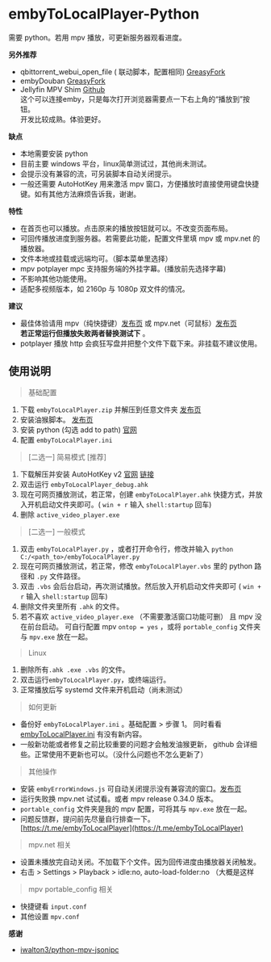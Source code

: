 # embyToLocalPlayer-Python

需要 python。若用 mpv 播放，可更新服务器观看进度。

**另外推荐**

* qbittorrent\_webui\_open_file (
  联动脚本，配置相同) [GreasyFork](https://greasyfork.org/zh-CN/scripts/450015-qbittorrent-webui-open-file?locale_override=1)
* embyDouban [GreasyFork](https://greasyfork.org/zh-CN/scripts/449894-embydouban?locale_override=1)
* Jellyfin MPV Shim [Github](https://github.com/jellyfin/jellyfin-mpv-shim)  
  这个可以连接emby，只是每次打开浏览器需要点一下右上角的“播放到”按钮。  
  开发比较成熟。体验更好。

**缺点**

* 本地需要安装 python
* 目前主要 windows 平台，linux简单测试过，其他尚未测试。
* 会提示没有兼容的流，可另装脚本自动关闭提示。
* 一般还需要 AutoHotKey 用来激活 mpv 窗口，方便播放时直接使用键盘快捷键。如有其他方法麻烦告诉我，谢谢。

**特性**

* 在首页也可以播放。点击原来的播放按钮就可以。不改变页面布局。
* 可回传播放进度到服务器。若需要此功能，配置文件里填 mpv 或 mpv.net 的播放器。
* 文件本地或挂载或远端均可。（脚本菜单里选择）
* mpv potplayer mpc 支持服务端的外挂字幕。(播放前先选择字幕)
* 不影响其他功能使用。
* 适配多视频版本，如 2160p 与 1080p 双文件的情况。

**建议**

* 最佳体验请用 mpv（纯快捷键）[发布页](https://sourceforge.net/projects/mpv-player-windows/files/release/) 或
  mpv.net（可鼠标）[发布页](https://github.com/stax76/mpv.net/releases)  
  **若正常运行但播放失败两者替换测试下** 。
* potplayer 播放 http 会疯狂写盘并把整个文件下载下来。非挂载不建议使用。

## 使用说明

> 基础配置

1. 下载 `embyToLocalPlayer.zip` 并解压到任意文件夹 [发布页](https://github.com/kjtsune/embyToLocalPlayer/releases)
2. 安装油猴脚本。 [发布页](https://greasyfork.org/zh-CN/scripts/448648-embytolocalplayer?locale_override=1)
3. 安装 python (勾选 add to path) [官网](https://www.python.org/downloads/)
4. 配置 `embyToLocalPlayer.ini`

> [二选一] 简易模式 [推荐]

1. 下载解压并安装 AutoHotKey v2 [官网](https://www.autohotkey.com/) [链接](https://www.autohotkey.com/download/ahk-v2.zip)
2. 双击运行 `embyToLocalPlayer_debug.ahk`
3. 现在可网页播放测试，若正常，创建 `embyToLocalPlayer.ahk` 快捷方式，并放入开机启动文件夹即可。( `win + r` 输入 `shell:startup` 回车)
4. 删除 `active_video_player.exe`

> [二选一] 一般模式

1. 双击 `embyToLocalPlayer.py` ，或者打开命令行，修改并输入 `python C:/<path_to>/embyToLocalPlayer.py`
2. 现在可网页播放测试，若正常，修改 `embyToLocalPlayer.vbs` 里的 python 路径和 `.py` 文件路径。
3. 双击 `.vbs` 会后台启动，再次测试播放。然后放入开机启动文件夹即可 ( `win + r` 输入 `shell:startup` 回车)
4. 删除文件夹里所有 `.ahk` 的文件。
5. 若不喜欢 `active_video_player.exe` （不需要激活窗口功能可删） 且 mpv 没在前台启动。 可自行配置 mpv `ontop = yes` ，或将 `portable_config`
   文件夹与 `mpv.exe` 放在一起。

> Linux

1. 删除所有`.ahk .exe .vbs` 的文件。
2. 双击运行`embyToLocalPlayer.py`，或终端运行。
3. 正常播放后写 systemd 文件来开机启动（尚未测试）

> 如何更新

* 备份好 `embyToLocalPlayer.ini` 。基础配置 > 步骤 1。
  同时看看 [embyToLocalPlayer.ini](https://github.com/kjtsune/embyToLocalPlayer/blob/main/embyToLocalPlayer.ini) 有没有新内容。
* 一般新功能或者修复之前比较重要的问题才会触发油猴更新， github 会详细些。正常使用不更新也可以。（没什么问题也不怎么更新了）

> 其他操作

* 安装 `embyErrorWindows.js`
  可自动关闭提示没有兼容流的窗口。[发布页](https://greasyfork.org/zh-CN/scripts/448629-embyerrorwindows?locale_override=1)
* 运行失败换 mpv.net 试试看。或者 mpv release 0.34.0 版本。
* `portable_config` 文件夹是我的 mpv 配置，可将其与 `mpv.exe` 放在一起。
* 问题反馈群，提问前先尽量自行排查一下。[https://t.me/embyToLocalPlayer](https://t.me/embyToLocalPlayer)

> mpv.net 相关

* 设置未播放完自动关闭。不加载下个文件。因为回传进度由播放器关闭触发。
* 右击 > Settings > Playback > idle:no, auto-load-folder:no （大概是这样

> mpv portable_config 相关

* 快捷键看 `input.conf`
* 其他设置 `mpv.conf`

**感谢**

* [iwalton3/python-mpv-jsonipc](https://github.com/iwalton3/python-mpv-jsonipc)